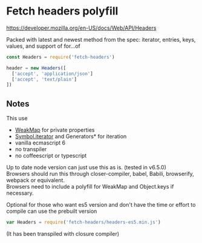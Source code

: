 Fetch headers polyfill
======================

https://developer.mozilla.org/en-US/docs/Web/API/Headers

Packed with latest and newest method from the spec:
iterator, entries, keys, values, and support of for...of

```javascript
const Headers = require('fetch-headers')

header = new Headers([
  ['accept', 'application/json']
  ['accept', 'text/plain']
])
```

Notes
-----
This use
 - [WeakMap][1] for private properties
 - [Symbol.iterator][2] and Generators* for iteration
 - vanilla ecmascript 6
 - no transpiler
 - no coffeescript or typescript


Up to date node version can just use this as is. (tested in v6.5.0)<br>
Browsers should run this through closer-compiler, babel, Babili, browserify, webpack or equivalent.<br>
Browsers need to include a polyfill for WeakMap and Object.keys if necessary.<br>

Optional for those who want es5 version and don't have the time or effort to compile can use the prebuilt version
```javascript
var Headers = require('fetch-headers/headers-es5.min.js')
```
(It has been transpiled with closure compiler)

  [1]: https://developer.mozilla.org/en/docs/Web/JavaScript/Reference/Global_Objects/WeakMap
  [2]: https://developer.mozilla.org/en-US/docs/Web/JavaScript/Reference/Global_Objects/Symbol/iterator
